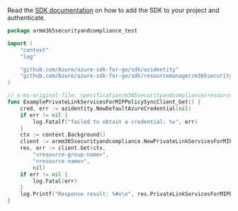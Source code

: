 Read the [SDK documentation](https://github.com/Azure/azure-sdk-for-go/blob/sdk%2Fresourcemanager%2Fm365securityandcompliance%2Farmm365securityandcompliance%2Fv0.2.1/sdk/resourcemanager/m365securityandcompliance/armm365securityandcompliance/README.md) on how to add the SDK to your project and authenticate.

```go
package armm365securityandcompliance_test

import (
	"context"
	"log"

	"github.com/Azure/azure-sdk-for-go/sdk/azidentity"
	"github.com/Azure/azure-sdk-for-go/sdk/resourcemanager/m365securityandcompliance/armm365securityandcompliance"
)

// x-ms-original-file: specification/m365securityandcompliance/resource-manager/Microsoft.M365SecurityAndCompliance/preview/2021-03-25-preview/examples/MIPPolicySyncServiceGet.json
func ExamplePrivateLinkServicesForMIPPolicySyncClient_Get() {
	cred, err := azidentity.NewDefaultAzureCredential(nil)
	if err != nil {
		log.Fatalf("failed to obtain a credential: %v", err)
	}
	ctx := context.Background()
	client := armm365securityandcompliance.NewPrivateLinkServicesForMIPPolicySyncClient("<subscription-id>", cred, nil)
	res, err := client.Get(ctx,
		"<resource-group-name>",
		"<resource-name>",
		nil)
	if err != nil {
		log.Fatal(err)
	}
	log.Printf("Response result: %#v\n", res.PrivateLinkServicesForMIPPolicySyncClientGetResult)
}
```

